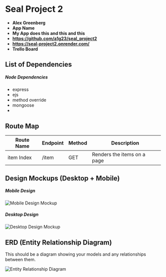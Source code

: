 # Seal Project 2

- **Alex Greenberg**
- **App Name**
- **My App does this and this and this**
- **https://github.com/a1g23/seal_project2**
- **https://seal-project2.onrender.com/**
- **Trello Board**

## List of Dependencies

##### Node Dependencies

- express
- ejs
- method override
- mongoose
- 


## Route Map

| Route Name | Endpoint | Method | Description |
|------------|----------|--------|-------------|
| item Index | /item    | GET    | Renders the items on a page |


## Design Mockups (Desktop + Mobile)

##### Mobile Design

![Mobile Design Mockup](./url-to-picture.jpg)

##### Desktop Design

![Desktop Design Mockup](./url-to-picture.jpg)

## ERD (Entity Relationship Diagram)

This should be a diagram showing your models and any relationships between them.

![Entity Relationship Diagram](./url-to-picture.jpg)
